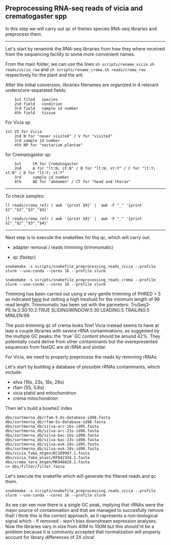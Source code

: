 ## Preprocessing RNA-seq reads of vicia and crematogaster spp

In this step we will carry out qc of thetwo species RNA-seq libraries and preprocess them.

---

Let's start by renamink the RNA-seq libraries from how they where received from the sequencing facility to some more convenient names.

From the main folder, we can use the lines ```sh scripts/rename_vicia.sh reads/vicia_raw``` and ```sh scripts/rename_crema.sh reads/crema_raw``` respectively for the plant and the ant.

After the initial conversion, libraries filenames are organized in 4 relevant underscore-separated fields:

        1st filed	species
        2nd field	condition
        3rd field	sample id number
        4th field	tissue

For Vicia sp:

	1st	VI for Vicia
        2nd	N for "never visited" / V for "visited"
        3rd	sample id number
        4th	NP for "nectarium plantae"

for Crematogaster sp:

        1st     CR for Crematogaster
        2nd     A for "lt:N; st:N" / B for "lt:N; st:Y" / C for "lt:Y; st:N" / D for "lt:Y; st:Y"
        3rd     sample id number
        4th     AD for "abdomen" / CT for "head and thorax"

---

To check samples:

```ll reads/crema_ref/ | awk '{print $9}' |  awk -F "_" '{print $1"_"$2"_"$3"_"$4}'```

```ll reads/crema_ref/ | awk '{print $9}' |  awk -F "_" '{print $1"_"$2"_"$3"_"$4}'```

---

Next step is to execute the snakefiles for thq qc, which will carry out:

- adapter removal / reads trimming (trimmomatic)

- qc (fastqc)

```snakemake -s scripts/snakefile_preprocessing_reads_vicia --profile slurm --use-conda --cores 16 --profile slurm```

```snakemake -s scripts/snakefile_preprocessing_reads_crema --profile slurm --use-conda --cores 16 --profile slurm```

Trimming has been carried out using a very gentle trimming of PHRED > 5 as indicated [here](10.3389/fgene.2014.00013) but
setting a high treshold for the minimum length of 99 read length. Trimmomatic has been set with the parmeters:
TruSeq3-PE.fa:2:30:10:2:TRUE SLIDINGWINDOW:5:30 LEADING:5 TRAILING:5 MINLEN:99.

The post-trimming qc of crema looks fine! Vicia instead seems to have at leas a couple libraries with severe rRNA contaminations, as suggested by the multiple GC peaks:
the 'true' GC content should be around 42%. They potentially could derive from other contaminants but the overepresented sequences from fastQC are all rRNA and similar.

For Vicia, we need to properly preprocess the reads by removing rRNAs:

Let's start by building a database of piossible rRNAs contaminants, which include:

- silva (16s, 23s, 18s, 28s)
- rfam (5S, 5.8s)
- vicia platid and mitochondrion
- crema mitochondrion

Then let's build a bowtie2 index

``` cat
dbs/sortmerna_db/rfam-5.8s-database-id98.fasta
dbs/sortmerna_db/rfam-5s-database-id98.fasta
dbs/sortmerna_db/silva-arc-16s-id95.fasta
dbs/sortmerna_db/silva-arc-23s-id98.fasta
dbs/sortmerna_db/silva-bac-16s-id90.fasta
dbs/sortmerna_db/silva-bac-23s-id98.fasta
dbs/sortmerna_db/silva-euk-18s-id95.fasta
dbs/sortmerna_db/silva-euk-28s-id98.fasta
dbs/vicia_faba_mtgen/KC189947.1.fasta
dbs/vicia_faba_plast/KF042344.1.fasta
dbs/crema_tera_mtgen/MK940828.1.fasta
>> dbs/filter/filter.fasta
```

Let's execute the snakefile which will generate the filtered reads and qc them. 

```snakemake -s scripts/snakefile_preprocessing_reads_vicia --profile slurm --use-conda --cores 16 --profile slurm```

As we can see now there is a single GC peak, implying that rRNAs were the major source of contamination and that we managed to succesfully remove that!
I think this is the correct approach, as it rapresents a non-biological signal which - if removed - won't bias downstream expression analyses.
Now the libraries vary in size from 40M to 100M but this should'nt be a problem because it is commonly accepted that normalization will
properly account for library differences of 2X circa!
